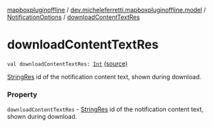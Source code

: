 [mapboxpluginoffline](../../index.md) / [dev.micheleferretti.mapboxpluginoffline.model](../index.md) / [NotificationOptions](index.md) / [downloadContentTextRes](./download-content-text-res.md)

# downloadContentTextRes

`val downloadContentTextRes: `[`Int`](https://kotlinlang.org/api/latest/jvm/stdlib/kotlin/-int/index.html) [(source)](https://github.com/xit0c/mapbox-plugin-offline/tree/master/mapboxpluginoffline/src/main/java/dev/micheleferretti/mapboxpluginoffline/model/NotificationOptions.kt#L24)

[StringRes](https://developer.android.com/reference/androidx/annotation/StringRes.html) id of the notification content text, shown during download.

### Property

`downloadContentTextRes` - [StringRes](https://developer.android.com/reference/androidx/annotation/StringRes.html) id of the notification content text, shown during download.